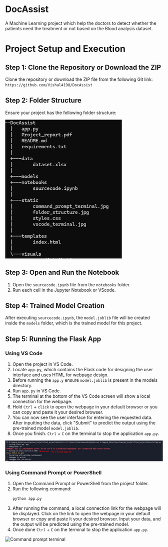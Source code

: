 # DocAssist
A Machine Learning project which help the doctors to detect whether the patients need the treatment or not based on the Blood analysis dataset.


# Project Setup and Execution

## Step 1: Clone the Repository or Download the ZIP

Clone the repository or download the ZIP file from the following Git link:
`https://github.com/Vishal4198/DocAssist`

## Step 2: Folder Structure

Ensure your project has the following folder structure:

![Folder Structure](static/folder_structure.jpg)

## Step 3: Open and Run the Notebook

1. Open the `sourcecode.ipynb` file from the `notebooks` folder.
2. Run each cell in the Jupyter Notebook or VScode.

## Step 4: Trained Model Creation

After executing `sourcecode.ipynb`, the `model.joblib` file will be created inside the `models` folder, which is the trained model for this project.

## Step 5: Running the Flask App

### Using VS Code

1. Open the project in VS Code.
2. Locate `app.py`, which contains the Flask code for designing the user interface and uses HTML for webpage design.
3. Before running the `app.y` ensure `model.joblib` is present in the models directory.
3. Run `app.py` in VS Code.
4. The terminal at the bottom of the VS Code screen will show a local connection for the webpage.
5. Hold `Ctrl` + `click` to open the webpage in your default browser or you can copy and paste it your desired browser.
6. You can now see the user interface for entering the requested data. After inputting the data, click "Submit" to predict the output using the pre-trained model `model.joblib`.
7. Once you finish. `Ctrl` + `C` on the terminal to stop the application `app.py`.

![VScode terminal](static/vscode_terminal.jpg)

### Using Command Prompt or PowerShell

1. Open the Command Prompt or PowerShell from the project folder.
2. Run the following command:
   ```sh
   python app.py
3. After running the command, a local connection link for the webpage will be displayed. Click on the link to open the webpage in your default browser or copy and paste it your desired browser. Input your data, and the output will be predicted using the pre-trained model.
4. Once done `Ctrl` + `C` on the terminal to stop the application `app.py`.

![Command prompt terminal](static/command_prompt_terminal.jpg)